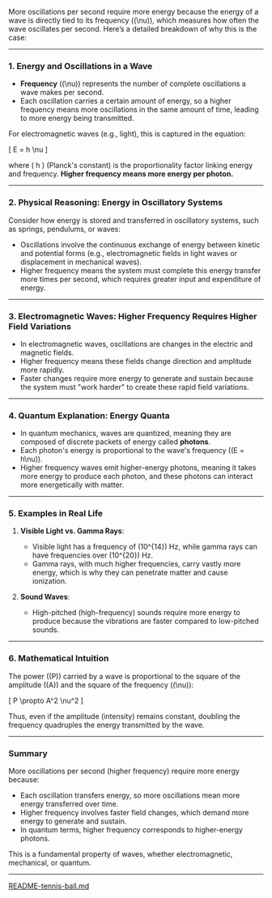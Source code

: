 More oscillations per second require more energy because the energy of a wave is directly tied to its frequency (\(\nu\)), which measures how often the wave oscillates per second. Here’s a detailed breakdown of why this is the case:

---

### 1. **Energy and Oscillations in a Wave**
- **Frequency** (\(\nu\)) represents the number of complete oscillations a wave makes per second.
- Each oscillation carries a certain amount of energy, so a higher frequency means more oscillations in the same amount of time, leading to more energy being transmitted.

For electromagnetic waves (e.g., light), this is captured in the equation:

\[
E = h \nu
\]

where \( h \) (Planck's constant) is the proportionality factor linking energy and frequency. **Higher frequency means more energy per photon.**

---

### 2. **Physical Reasoning: Energy in Oscillatory Systems**
Consider how energy is stored and transferred in oscillatory systems, such as springs, pendulums, or waves:
- Oscillations involve the continuous exchange of energy between kinetic and potential forms (e.g., electromagnetic fields in light waves or displacement in mechanical waves).
- Higher frequency means the system must complete this energy transfer more times per second, which requires greater input and expenditure of energy.

---

### 3. **Electromagnetic Waves: Higher Frequency Requires Higher Field Variations**
- In electromagnetic waves, oscillations are changes in the electric and magnetic fields.
- Higher frequency means these fields change direction and amplitude more rapidly.
- Faster changes require more energy to generate and sustain because the system must "work harder" to create these rapid field variations.

---

### 4. **Quantum Explanation: Energy Quanta**
- In quantum mechanics, waves are quantized, meaning they are composed of discrete packets of energy called **photons**.
- Each photon's energy is proportional to the wave's frequency (\(E = h\nu\)).
- Higher frequency waves emit higher-energy photons, meaning it takes more energy to produce each photon, and these photons can interact more energetically with matter.

---

### 5. **Examples in Real Life**
1. **Visible Light vs. Gamma Rays**:
   - Visible light has a frequency of \(10^{14}\) Hz, while gamma rays can have frequencies over \(10^{20}\) Hz.
   - Gamma rays, with much higher frequencies, carry vastly more energy, which is why they can penetrate matter and cause ionization.

2. **Sound Waves**:
   - High-pitched (high-frequency) sounds require more energy to produce because the vibrations are faster compared to low-pitched sounds.

---

### 6. **Mathematical Intuition**
The power (\(P\)) carried by a wave is proportional to the square of the amplitude (\(A\)) and the square of the frequency (\(\nu\)):

\[
P \propto A^2 \nu^2
\]

Thus, even if the amplitude (intensity) remains constant, doubling the frequency quadruples the energy transmitted by the wave.

---

### Summary
More oscillations per second (higher frequency) require more energy because:
- Each oscillation transfers energy, so more oscillations mean more energy transferred over time.
- Higher frequency involves faster field changes, which demand more energy to generate and sustain.
- In quantum terms, higher frequency corresponds to higher-energy photons. 

This is a fundamental property of waves, whether electromagnetic, mechanical, or quantum.


---

[README-tennis-ball.md](https://t2m.io/u2N7Fx9)
